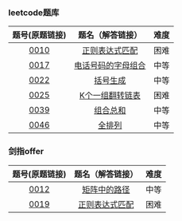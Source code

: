 ### leetcode题库

题号(原题链接) | 题名（解答链接） | 难度
:-: | :-: | :-:
[0010](https://leetcode-cn.com/problems/regular-expression-matching/description/) | [正则表达式匹配](https://github.com/cocowh/algorithm/blob/master/hard/10.正则表达式匹配.go) | 困难
[0017](https://leetcode-cn.com/problems/letter-combinations-of-a-phone-number/description/) | [电话号码的字母组合](https://github.com/cocowh/algorithm/blob/master/medium/17.电话号码的字母组合.go) | 中等
[0022](https://leetcode-cn.com/problems/generate-parentheses/) | [括号生成](https://github.com/cocowh/algorithm/blob/master/medium/22.括号生成.go) | 中等
[0025](https://leetcode-cn.com/problems/reverse-nodes-in-k-group/) | [K个一组翻转链表](https://github.com/cocowh/algorithm/blob/master/hard/25.k-个一组翻转链表.go) | 困难
[0039](https://leetcode-cn.com/problems/combination-sum/) | [组合总和](https://github.com/cocowh/algorithm/blob/master/medium/39.组合总和.go) | 中等
[0046](https://leetcode-cn.com/problems/permutations/) | [全排列](https://github.com/cocowh/algorithm/blob/master/medium/46.全排列.go) | 中等


### 剑指offer

题号(原题链接) | 题名（解答链接） | 难度
:-: | :-: | :-:
[0012](https://leetcode-cn.com/problems/ju-zhen-zhong-de-lu-jing-lcof/) | [矩阵中的路径](https://github.com/cocowh/algorithm/blob/master/medium/offer.12.矩阵中的路径.go) | 中等
[0019](https://leetcode-cn.com/problems/zheng-ze-biao-da-shi-pi-pei-lcof/) | [正则表达式匹配](https://github.com/cocowh/algorithm/blob/master/hard/offer.19.正则表达式匹配.go) | 困难